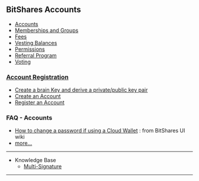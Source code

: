 ## BitShares Accounts

- [Accounts](/core/accounts/accounts/bts_account.md#bitshares-accounts)
- [Memberships and Groups](/core/accounts/accounts/memberships.md#memberships-and-groups)
- [Fees](/core/accounts/accounts/bts_fees.md#fees)
- [Vesting Balances](/core/accounts/accounts/vesting-balance.md#vesting-balances)
- [Permissions](/core/accounts/accounts/permissions.md#permissions)
- [Referral Program](/core/accounts/accounts/referral-program.md#referral-program)
- [Voting](/core/accounts/accounts/voting-bh.md#voting)

### [Account Registration](/core/accounts/account_registration.md#account-registration)
   - [Create a brain Key and derive a private/public key pair](/core/accounts/account_registration.md#2-create-a-brain-key-and-derive-a-privatepublic-key-pair)
   - [Create an Account](/core/accounts/account_registration.md#3-create-an-account)
   - [Register an Account](/core/accounts/account_registration.md#4-register-an-account)


### FAQ - Accounts
- [How to change a password if using a Cloud Wallet](https://github.com/bitshares/bitshares-ui/wiki/Cloud-Wallet-Login-and-changing-password) : from BitShares UI wiki
- [more...](/core/tutorials/FAQ.md#accounts)

***

- Knowledge Base
   - [Multi-Signature](/core/knowledge_base/multi-signature.md#multi-signature)  
   
***